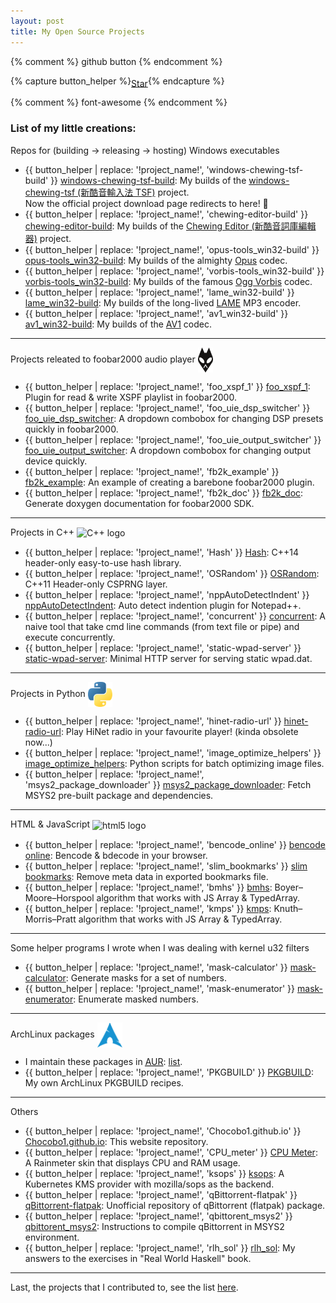 ```yaml
---
layout: post
title: My Open Source Projects
---
```


<style>
.gh-button {
  vertical-align: sub;
}
</style>

{% comment %} github button {% endcomment %}
<script defer src="https://buttons.github.io/buttons.js"></script>
{% capture button_helper %}<span class="gh-button"><a class="github-button" href="https://github.com/Chocobo1/!project_name!" data-show-count="true" aria-label="Star Chocobo1/!project_name! on GitHub">Star</a></span>{% endcapture %}

{% comment %} font-awesome {% endcomment %}
<script async src="https://cdnjs.cloudflare.com/ajax/libs/font-awesome/5.15.1/js/all.min.js" integrity="sha512-F5QTlBqZlvuBEs9LQPqc1iZv2UMxcVXezbHzomzS6Df4MZMClge/8+gXrKw2fl5ysdk4rWjR0vKS7NNkfymaBQ==" crossorigin="anonymous"></script>

### List of my little creations:

Repos for (building → releasing → hosting) Windows executables <span class="fas fa-cloud-download-alt fa-lg"></span>

* {{ button_helper | replace: '!project_name!', 'windows-chewing-tsf-build' }} [windows-chewing-tsf-build](https://github.com/Chocobo1/windows-chewing-tsf-build): My builds of the [windows-chewing-tsf (新酷音輸入法 TSF)](https://github.com/chewing/windows-chewing-tsf) project.<br>
  Now the official project download page redirects to here! :tada:
* {{ button_helper | replace: '!project_name!', 'chewing-editor-build' }} [chewing-editor-build](https://github.com/Chocobo1/chewing-editor-build): My builds of the [Chewing Editor (新酷音詞庫編輯器)](https://github.com/chewing/chewing-editor) project.
* {{ button_helper | replace: '!project_name!', 'opus-tools_win32-build' }} [opus-tools_win32-build](https://github.com/Chocobo1/opus-tools_win32-build): My builds of the almighty [Opus](https://www.opus-codec.org) codec.
* {{ button_helper | replace: '!project_name!', 'vorbis-tools_win32-build' }} [vorbis-tools_win32-build](https://github.com/Chocobo1/vorbis-tools_win32-build): My builds of the famous [Ogg Vorbis](https://xiph.org/vorbis/) codec.
* {{ button_helper | replace: '!project_name!', 'lame_win32-build' }} [lame_win32-build](https://github.com/Chocobo1/lame_win32-build): My builds of the long-lived [LAME](http://lame.sourceforge.net) MP3 encoder.
* {{ button_helper | replace: '!project_name!', 'av1_win32-build' }} [av1_win32-build](https://github.com/Chocobo1/av1_win32-build): My builds of the [AV1](https://aomedia.org/) codec.

---
Projects releated to foobar2000 audio player <img src="/images/foobar2000_aliencat.svg" alt="foobar2000 logo" height="40" style="vertical-align:middle">

* {{ button_helper | replace: '!project_name!', 'foo_xspf_1' }} [foo_xspf_1](https://github.com/Chocobo1/foo_xspf_1): Plugin for read & write XSPF playlist in foobar2000.
* {{ button_helper | replace: '!project_name!', 'foo_uie_dsp_switcher' }} [foo_uie_dsp_switcher](https://github.com/Chocobo1/foo_uie_dsp_switcher): A dropdown combobox for changing DSP presets quickly in foobar2000.
* {{ button_helper | replace: '!project_name!', 'foo_uie_output_switcher' }} [foo_uie_output_switcher](https://github.com/Chocobo1/foo_uie_output_switcher): A dropdown combobox for changing output device quickly.
* {{ button_helper | replace: '!project_name!', 'fb2k_example' }} [fb2k_example](https://github.com/Chocobo1/fb2k_example): An example of creating a barebone foobar2000 plugin.
* {{ button_helper | replace: '!project_name!', 'fb2k_doc' }} [fb2k_doc](https://github.com/Chocobo1/fb2k_doc): Generate doxygen documentation for foobar2000 SDK.

---
Projects in C++ <img src="https://cdn.rawgit.com/isocpp/logos/master/cpp_logo.svg" alt="C++ logo" height="40" style="vertical-align:middle">

* {{ button_helper | replace: '!project_name!', 'Hash' }} [Hash](https://github.com/Chocobo1/Hash): C++14 header-only easy-to-use hash library.
* {{ button_helper | replace: '!project_name!', 'OSRandom' }} [OSRandom](https://github.com/Chocobo1/OSRandom): C++11 Header-only CSPRNG layer.
* {{ button_helper | replace: '!project_name!', 'nppAutoDetectIndent' }} [nppAutoDetectIndent](https://github.com/Chocobo1/nppAutoDetectIndent): Auto detect indention plugin for Notepad++.
* {{ button_helper | replace: '!project_name!', 'concurrent' }} [concurrent](https://github.com/Chocobo1/concurrent): A naive tool that take cmd line commands (from text file or pipe) and execute concurrently.
* {{ button_helper | replace: '!project_name!', 'static-wpad-server' }} [static-wpad-server](https://github.com/Chocobo1/static-wpad-server): Minimal HTTP server for serving static wpad.dat.

---
Projects in Python <img src="/images/python-logo.svg" alt="python logo" height="40" style="vertical-align:middle">

* {{ button_helper | replace: '!project_name!', 'hinet-radio-url' }} [hinet-radio-url](https://github.com/Chocobo1/hinet-radio-url): Play HiNet radio in your favourite player! (kinda obsolete now...)
* {{ button_helper | replace: '!project_name!', 'image_optimize_helpers' }} [image_optimize_helpers](https://github.com/Chocobo1/image_optimize_helpers): Python scripts for batch optimizing image files.
* {{ button_helper | replace: '!project_name!', 'msys2_package_downloader' }} [msys2_package_downloader](https://github.com/Chocobo1/msys2_package_downloader): Fetch MSYS2 pre-built package and dependencies.

---
HTML & JavaScript <img src="https://www.w3.org/html/logo/downloads/HTML5_Logo.svg" alt="html5 logo" height="40" style="vertical-align:middle">

* {{ button_helper | replace: '!project_name!', 'bencode_online' }} [bencode online](https://chocobo1.github.io/bencode_online/): Bencode & bdecode in your browser.
* {{ button_helper | replace: '!project_name!', 'slim_bookmarks' }} [slim bookmarks](https://chocobo1.github.io/slim_bookmarks/): Remove meta data in exported bookmarks file.
* {{ button_helper | replace: '!project_name!', 'bmhs' }} [bmhs](https://github.com/Chocobo1/bmhs): Boyer–Moore–Horspool algorithm that works with JS Array & TypedArray.
* {{ button_helper | replace: '!project_name!', 'kmps' }} [kmps](https://github.com/Chocobo1/kmps): Knuth–Morris–Pratt algorithm that works with JS Array & TypedArray.

---
Some helper programs I wrote when I was dealing with kernel u32 filters <span class="fas fa-filter fa-lg"></span>

* {{ button_helper | replace: '!project_name!', 'mask-calculator' }} [mask-calculator](https://github.com/Chocobo1/mask-calculator): Generate masks for a set of numbers.
* {{ button_helper | replace: '!project_name!', 'mask-enumerator' }} [mask-enumerator](https://github.com/Chocobo1/mask-enumerator): Enumerate masked numbers.

---
ArchLinux packages <img src="/images/archlinux-logo.svg" alt="archlinux logo" height="40" style="vertical-align:middle">

* I maintain these packages in <abbr title="ArchLinux User Repository">[AUR](https://aur.archlinux.org/)</abbr>: [list](https://aur.archlinux.org/packages/?K=Chocobo1&SeB=m).
* {{ button_helper | replace: '!project_name!', 'PKGBUILD' }} [PKGBUILD](https://github.com/Chocobo1/PKGBUILD): My own ArchLinux PKGBUILD recipes.

---
Others <span class="fas fa-archive fa-lg"></span>

* {{ button_helper | replace: '!project_name!', 'Chocobo1.github.io' }} [Chocobo1.github.io](https://github.com/Chocobo1/Chocobo1.github.io): This website repository.
* {{ button_helper | replace: '!project_name!', 'CPU_meter' }} [CPU Meter](https://github.com/Chocobo1/CPU_meter): A Rainmeter skin that displays CPU and RAM usage.
* {{ button_helper | replace: '!project_name!', 'ksops' }} [ksops](https://github.com/Chocobo1/ksops): A Kubernetes KMS provider with mozilla/sops as the backend.
* {{ button_helper | replace: '!project_name!', 'qBittorrent-flatpak' }} [qBittorrent-flatpak](https://github.com/Chocobo1/qBittorrent-flatpak): Unofficial repository of qBittorrent (flatpak) package.
* {{ button_helper | replace: '!project_name!', 'qbittorent_msys2' }} [qbittorent_msys2](https://github.com/Chocobo1/qbittorent_msys2): Instructions to compile qBittorrent in MSYS2 environment.
* {{ button_helper | replace: '!project_name!', 'rlh_sol' }} [rlh_sol](https://github.com/Chocobo1/rlh_sol): My answers to the exercises in "Real World Haskell" book.

---
Last, the projects that I contributed to, see the list [here](https://github.com/Chocobo1?tab=repositories&type=fork).
